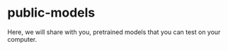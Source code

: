 # public-models
Here, we will share with you, pretrained models that you can test on your computer.
